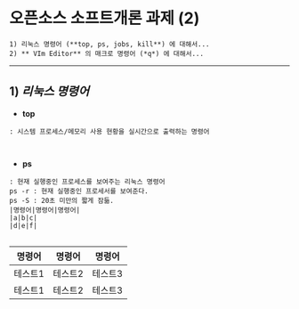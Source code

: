 # 오픈소스 소프트개론 과제 (2)
```
1) 리눅스 명령어 (**top, ps, jobs, kill**) 에 대해서...
2) ** VIm Editor** 의 매크로 명령어 (*q*) 에 대해서...
```
---
## 1) ***리눅스 명령어***
+ **top**
```
: 시스템 프로세스/메모리 사용 현황을 실시간으로 출력하는 명령어



```
+ **ps**
```
: 현재 실행중인 프로세스를 보여주는 리눅스 명령어
ps -r : 현재 실행중인 프로세서를 보여준다.
ps -S : 20초 미만의 짧게 잠듦.
|명령어|명령어|명령어|
|a|b|c|
|d|e|f|


```
|명령어|명령어|명령어|
|---|---|---|
|테스트1|테스트2|테스트3|
|테스트1|테스트2|테스트3|

